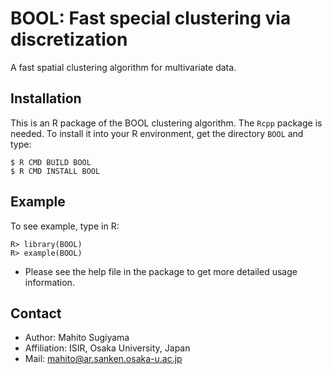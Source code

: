 BOOL: Fast special clustering via discretization
================================================

A fast spatial clustering algorithm for multivariate data.

Installation
------------

This is an R package of the BOOL clustering algorithm.
The `Rcpp` package is needed.
To install it into your R environment, get the directory `BOOL` and type:

	$ R CMD BUILD BOOL
	$ R CMD INSTALL BOOL

Example
-------
To see example, type in R:

	R> library(BOOL)
	R> example(BOOL)

* Please see the help file in the package to get more detailed usage information.

Contact
-------

* Author: Mahito Sugiyama
* Affiliation: ISIR, Osaka University, Japan
* Mail: mahito@ar.sanken.osaka-u.ac.jp
